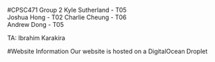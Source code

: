 #CPSC471 Group 2
Kyle Sutherland - T05  
Joshua Hong - T02
Charlie Cheung - T06  
Andrew Dong - T05  
  
TA: Ibrahim Karakira

#Website Information
Our website is hosted on a DigitalOcean Droplet
